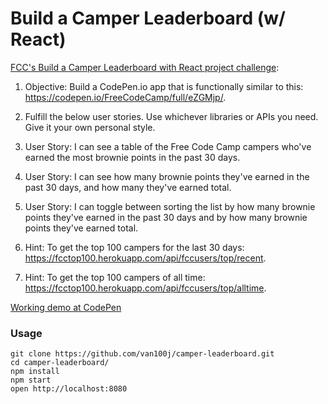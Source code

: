 Build a Camper Leaderboard (w/ React) 
=====================

[FCC's Build a Camper Leaderboard with React project challenge](https://www.freecodecamp.com/challenges/build-a-camper-leaderboard):

1. Objective: Build a CodePen.io app that is functionally similar to this: https://codepen.io/FreeCodeCamp/full/eZGMjp/.

2. Fulfill the below user stories. Use whichever libraries or APIs you need. Give it your own personal style.

3. User Story: I can see a table of the Free Code Camp campers who've earned the most brownie points in the past 30 days.

4. User Story: I can see how many brownie points they've earned in the past 30 days, and how many they've earned total.

5. User Story: I can toggle between sorting the list by how many brownie points they've earned in the past 30 days and by how many brownie points they've earned total.

6. Hint: To get the top 100 campers for the last 30 days: https://fcctop100.herokuapp.com/api/fccusers/top/recent.

7. Hint: To get the top 100 campers of all time: https://fcctop100.herokuapp.com/api/fccusers/top/alltime.

[Working demo at CodePen](http://codepen.io/van100j/full/GrKrmX/)

### Usage

```
git clone https://github.com/van100j/camper-leaderboard.git
cd camper-leaderboard/
npm install
npm start
open http://localhost:8080
```
